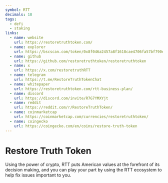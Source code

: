 ```yaml
---
symbol: RTT
decimals: 18
tags:
  - defi
  - staking
links:
  - name: website
    url: https://restoretruthtoken.com/
  - name: explorer
    url: https://bscscan.com/token/0x8f046a2457a8f1618cae4706fa57bf790e2532a6
  - name: github
    url: https://github.com/restoretruthtoken/restoretruthtoken
  - name: x
    url: https://x.com/restoretruthRTT
  - name: telegram
    url: https://t.me/RestoreTruthTokenChat
  - name: whitepaper
    url: https://restoretruthtoken.com/rtt-business-plan/
  - name: discord
    url: https://discord.com/invite/R7G7YMXYjt
  - name: reddit
    url: https://reddit.com/r/RestoreTruthToken/
  - name: coinmarketcap
    url: https://coinmarketcap.com/currencies/restoretruthtoken/
  - name: coingecko
    url: https://coingecko.com/en/coins/restore-truth-token
---
```


# Restore Truth Token

Using the power of crypto, RTT puts American values at the forefront of its decision making, and you can play your part by using the RTT ecosystem to help fix issues important to you.
